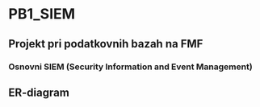 # PB1_SIEM

## Projekt pri podatkovnih bazah na FMF

### Osnovni SIEM (Security Information and Event Management)
## ER-diagram

